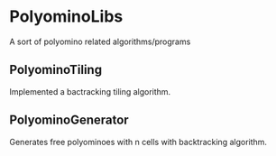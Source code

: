 # PolyominoLibs
A sort of polyomino related algorithms/programs

## PolyominoTiling
Implemented a bactracking tiling algorithm.

## PolyominoGenerator
Generates free polyominoes with n cells with backtracking algorithm.

